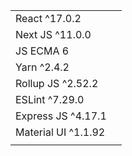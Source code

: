 
| | |
| --- | --- |
|React ^17.0.2 |
|Next JS ^11.0.0 |
|JS ECMA 6  |
|Yarn ^2.4.2 |
|Rollup JS ^2.52.2 |
|ESLint ^7.29.0 |
|Express JS ^4.17.1|
|Material UI ^1.1.92 |
| | |

